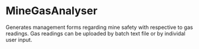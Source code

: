MineGasAnalyser
===============
Generates management forms regarding mine safety with respective to gas readings.
Gas readings can be uploaded by batch text file or by individal user input.
